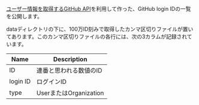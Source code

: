 [ユーザー情報を取得するGitHub API](https://developer.github.com/v3/users/#get-all-users)を利用して作った、GitHub login IDの一覧を公開します。

dataディレクトリの下に、100万ID刻みで取得したカンマ区切りファイルが置いてあります。このカンマ区切りファイルの各行には、次の3カラムが記録されています。

| Name     | Description           |
|--------- | --------------------- |
| ID       | 連番と思われる数値のID   |
| login ID | ログインID             |
| type     | UserまたはOrganization |


